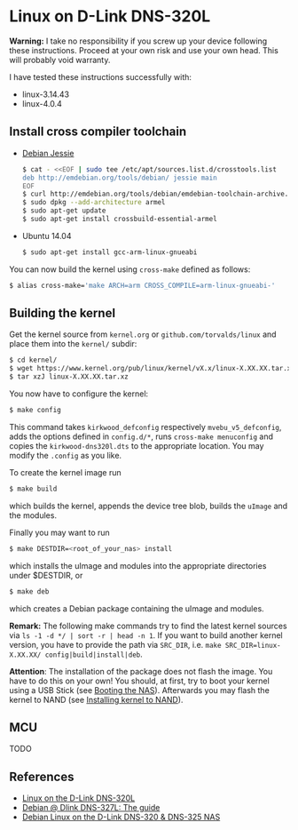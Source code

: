 # Linux on D-Link DNS-320L

**Warning:** I take no responsibility if you screw up your device following these instructions. Proceed at your own risk and use your own head. This will probably void warranty.

I have tested these instructions successfully with:
* linux-3.14.43
* linux-4.0.4

Install cross compiler toolchain
--------------------------------

* [Debian Jessie][deb-cross]
    ```bash
    $ cat - <<EOF | sudo tee /etc/apt/sources.list.d/crosstools.list 
    deb http://emdebian.org/tools/debian/ jessie main
    EOF
    $ curl http://emdebian.org/tools/debian/emdebian-toolchain-archive.key | sudo apt-key add -
    $ sudo dpkg --add-architecture armel
    $ sudo apt-get update
    $ sudo apt-get install crossbuild-essential-armel
    ```

* Ubuntu 14.04
    ```bash
    $ sudo apt-get install gcc-arm-linux-gnueabi
    ```

You can now build the kernel using `cross-make` defined as follows:
```bash
$ alias cross-make='make ARCH=arm CROSS_COMPILE=arm-linux-gnueabi-'
```

[deb-cross]: https://wiki.debian.org/CrossToolchains#Installation


Building the kernel
-------------------
Get the kernel source from `kernel.org` or `github.com/torvalds/linux` and place them into the `kernel/` subdir:
```bash
$ cd kernel/
$ wget https://www.kernel.org/pub/linux/kernel/vX.x/linux-X.XX.XX.tar.xz
$ tar xzJ linux-X.XX.XX.tar.xz
```

You now have to configure the kernel:
```bash
$ make config
```
This command takes `kirkwood_defconfig` respectively `mvebu_v5_defconfig`, adds the options defined in `config.d/*`,  runs `cross-make menuconfig` and copies the `kirkwood-dns320l.dts` to the appropriate location. You may modify the `.config` as you like.


To create the kernel image run
```bash
$ make build
```
which builds the kernel, appends the device tree blob, builds the `uImage` and the modules.


Finally you may want to run
```bash
$ make DESTDIR=<root_of_your_nas> install
```
which installs the uImage and modules into the appropriate directories under $DESTDIR, or
```bash
$ make deb
```
which creates a Debian package containing the uImage and modules.


**Remark:** The following make commands try to find the latest kernel sources via `ls -1 -d */ | sort -r | head -n 1`. If you want to build another kernel version, you have to provide the path via `SRC_DIR`, i.e. `make SRC_DIR=linux-X.XX.XX/ config|build|install|deb`.

**Attention**: The installation of the package does not flash the image. You have to do this on your own! You should, at first, try to boot your kernel using a USB Stick (see [Booting the NAS](http://jamie.lentin.co.uk/devices/dlink-dns325/keeping-original-firmware/#booting-the-nas)). Afterwards you may flash the kernel to NAND (see [Installing kernel to NAND](http://jamie.lentin.co.uk/devices/dlink-dns325/keeping-original-firmware/#installing-kernel-to-nand)).

MCU
------------
TODO




References
----------
* [Linux on the D-Link DNS-320L][boe]
* [Debian @ Dlink DNS-327L: The guide][nec]
* [Debian Linux on the D-Link DNS-320 & DNS-325 NAS][len]


[nec]: http://ncrmnt.org/wp/2015/02/15/debian-dlink-dns-327l-the-guide/
[boe]: http://www.aboehler.at/doku/doku.php/projects:dns320l
[len]: http://jamie.lentin.co.uk/devices/dlink-dns325/
